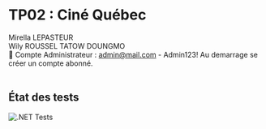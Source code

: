 # TP02 : Ciné Québec
Mirella LEPASTEUR <br>
Wily ROUSSEL TATOW DOUNGMO<br>
:rocket: Compte Administrateur : admin@mail.com - Admin123!
Au demarrage se créer un compte abonné.
<br>
<br>
## État des tests <br>
![.NET Tests](https://github.com/witly2/14E-TP3/actions/workflows/dotnet.yml/badge.svg)

